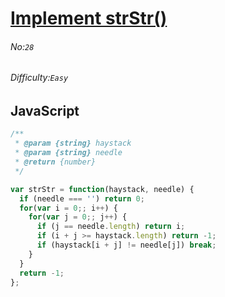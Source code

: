 # [Implement strStr()](https://leetcode.com/problems/implement-strstr)
###### No:`28`
###### Difficulty:`Easy`
## JavaScript

```javascript
/**
 * @param {string} haystack
 * @param {string} needle
 * @return {number}
 */

var strStr = function(haystack, needle) {
  if (needle === '') return 0;
  for(var i = 0;; i++) {
    for(var j = 0;; j++) {
      if (j == needle.length) return i;
      if (i + j >= haystack.length) return -1;
      if (haystack[i + j] != needle[j]) break;
    }
  }
  return -1;
};

```

